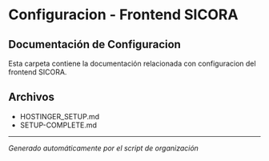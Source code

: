 # Configuracion - Frontend SICORA

## Documentación de Configuracion

Esta carpeta contiene la documentación relacionada con configuracion del frontend SICORA.

## Archivos

- HOSTINGER_SETUP.md
- SETUP-COMPLETE.md

---

_Generado automáticamente por el script de organización_
